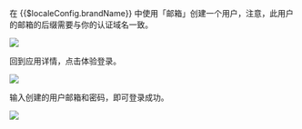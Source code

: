 <IntegrationDetailCard title="体验登录">

在 {{$localeConfig.brandName}} 中使用「邮箱」创建一个用户，注意，此用户的邮箱的后缀需要与你的认证域名一致。

![](~@imagesZhCn/integration/atlassian-cloud/3-1.png)

回到应用详情，点击体验登录。

![](~@imagesZhCn/integration/atlassian-cloud/3-2.png)

输入创建的用户邮箱和密码，即可登录成功。

![](~@imagesZhCn/integration/atlassian-cloud/3-3.png)

</IntegrationDetailCard>
